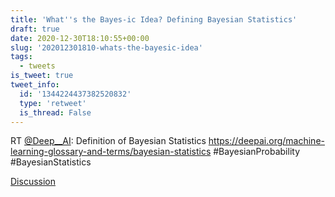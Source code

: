 ```yaml
---
title: 'What''s the Bayes-ic Idea? Defining Bayesian Statistics'
draft: true
date: 2020-12-30T18:10:55+00:00
slug: '202012301810-whats-the-bayesic-idea'
tags:
  - tweets
is_tweet: true
tweet_info:
  id: '1344224437382520832'
  type: 'retweet'
  is_thread: False
---
```




RT [@Deep__AI](https://x.com/Deep__AI): Definition of Bayesian Statistics <https://deepai.org/machine-learning-glossary-and-terms/bayesian-statistics> #BayesianProbability #BayesianStatistics

[Discussion](https://x.com/sytelus/status/1344224437382520832)
